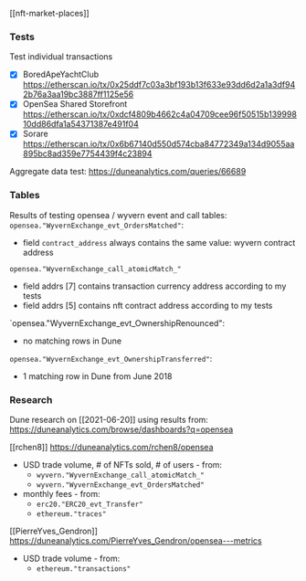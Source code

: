 [[nft-market-places]]

### Tests

Test individual transactions
- [x]  BoredApeYachtClub https://etherscan.io/tx/0x25ddf7c03a3bf193b13f633e93dd6d2a1a3df942b76a3aa19bc3887ff1125e56
- [x] OpenSea Shared Storefront  https://etherscan.io/tx/0xdcf4809b4662c4a04709cee96f50515b13999810dd86dfa1a54371387e491f04
- [x] Sorare https://etherscan.io/tx/0x6b67140d550d574cba84772349a134d9055aa895bc8ad359e7754439f4c23894

Aggregate data test: https://duneanalytics.com/queries/66689

### Tables

Results of testing opensea / wyvern event and call tables:
`opensea."WyvernExchange_evt_OrdersMatched"`:
- field `contract_address` always contains the same value: wyvern contract address

`opensea."WyvernExchange_call_atomicMatch_"`
- field addrs [7] contains transaction currency address according to my tests
- field addrs [5] contains nft contract address according to my tests

`opensea."WyvernExchange_evt_OwnershipRenounced":
- no matching rows in Dune

`opensea."WyvernExchange_evt_OwnershipTransferred"`:
- 1 matching row in Dune from June 2018


### Research

Dune research on [[2021-06-20]] using results from:
https://duneanalytics.com/browse/dashboards?q=opensea

[[rchen8]]
https://duneanalytics.com/rchen8/opensea
- USD trade volume, # of NFTs sold, # of users - from:
	-  `wyvern."WyvernExchange_call_atomicMatch_"`
	-  `wyvern."WyvernExchange_evt_OrdersMatched"`
- monthly fees  - from:
	-  `erc20."ERC20_evt_Transfer"`
	-  `ethereum."traces"`
	
[[PierreYves_Gendron]]
https://duneanalytics.com/PierreYves_Gendron/opensea---metrics
 - USD trade volume - from:
	 -  `ethereum."transactions"`